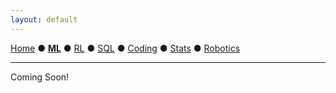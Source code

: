 ```yaml
---
layout: default
---
```

[Home](./) ● **[ML](./ml.html)** ● [RL](./ml.html) ● [SQL](./sql.html) ● [Coding](./coding.html) ● [Stats](./stats.html) ● [Robotics](./robotics.html)
* * *

Coming Soon!

